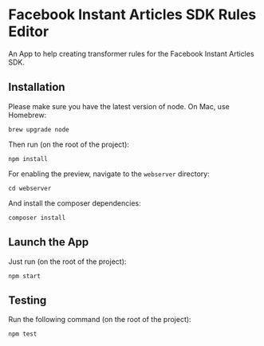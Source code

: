 # Facebook Instant Articles SDK Rules Editor

An App to help creating transformer rules for the Facebook Instant Articles SDK.

## Installation

Please make sure you have the latest version of node. On Mac, use Homebrew:

```
brew upgrade node
```

Then run (on the root of the project):

```
npm install
```

For enabling the preview, navigate to the `webserver` directory:

```
cd webserver
```

And install the composer dependencies:

```
composer install
```

## Launch the App

Just run (on the root of the project):

```
npm start
```

## Testing

Run the following command (on the root of the project):

```
npm test
```
